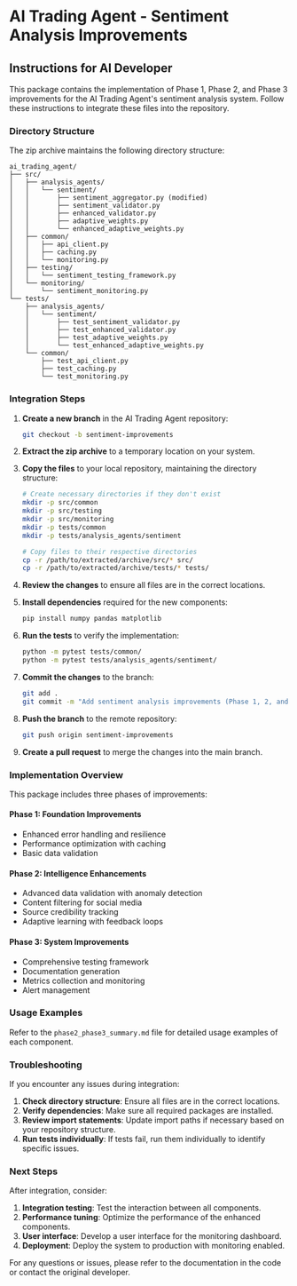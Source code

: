 # AI Trading Agent - Sentiment Analysis Improvements

## Instructions for AI Developer

This package contains the implementation of Phase 1, Phase 2, and Phase 3 improvements for the AI Trading Agent's sentiment analysis system. Follow these instructions to integrate these files into the repository.

### Directory Structure

The zip archive maintains the following directory structure:

```
ai_trading_agent/
├── src/
│   ├── analysis_agents/
│   │   └── sentiment/
│   │       ├── sentiment_aggregator.py (modified)
│   │       ├── sentiment_validator.py
│   │       ├── enhanced_validator.py
│   │       ├── adaptive_weights.py
│   │       └── enhanced_adaptive_weights.py
│   ├── common/
│   │   ├── api_client.py
│   │   ├── caching.py
│   │   └── monitoring.py
│   ├── testing/
│   │   └── sentiment_testing_framework.py
│   └── monitoring/
│       └── sentiment_monitoring.py
└── tests/
    ├── analysis_agents/
    │   └── sentiment/
    │       ├── test_sentiment_validator.py
    │       ├── test_enhanced_validator.py
    │       ├── test_adaptive_weights.py
    │       └── test_enhanced_adaptive_weights.py
    └── common/
        ├── test_api_client.py
        ├── test_caching.py
        └── test_monitoring.py
```

### Integration Steps

1. **Create a new branch** in the AI Trading Agent repository:
   ```bash
   git checkout -b sentiment-improvements
   ```

2. **Extract the zip archive** to a temporary location on your system.

3. **Copy the files** to your local repository, maintaining the directory structure:
   ```bash
   # Create necessary directories if they don't exist
   mkdir -p src/common
   mkdir -p src/testing
   mkdir -p src/monitoring
   mkdir -p tests/common
   mkdir -p tests/analysis_agents/sentiment
   
   # Copy files to their respective directories
   cp -r /path/to/extracted/archive/src/* src/
   cp -r /path/to/extracted/archive/tests/* tests/
   ```

4. **Review the changes** to ensure all files are in the correct locations.

5. **Install dependencies** required for the new components:
   ```bash
   pip install numpy pandas matplotlib
   ```

6. **Run the tests** to verify the implementation:
   ```bash
   python -m pytest tests/common/
   python -m pytest tests/analysis_agents/sentiment/
   ```

7. **Commit the changes** to the branch:
   ```bash
   git add .
   git commit -m "Add sentiment analysis improvements (Phase 1, 2, and 3)"
   ```

8. **Push the branch** to the remote repository:
   ```bash
   git push origin sentiment-improvements
   ```

9. **Create a pull request** to merge the changes into the main branch.

### Implementation Overview

This package includes three phases of improvements:

#### Phase 1: Foundation Improvements
- Enhanced error handling and resilience
- Performance optimization with caching
- Basic data validation

#### Phase 2: Intelligence Enhancements
- Advanced data validation with anomaly detection
- Content filtering for social media
- Source credibility tracking
- Adaptive learning with feedback loops

#### Phase 3: System Improvements
- Comprehensive testing framework
- Documentation generation
- Metrics collection and monitoring
- Alert management

### Usage Examples

Refer to the `phase2_phase3_summary.md` file for detailed usage examples of each component.

### Troubleshooting

If you encounter any issues during integration:

1. **Check directory structure**: Ensure all files are in the correct locations.
2. **Verify dependencies**: Make sure all required packages are installed.
3. **Review import statements**: Update import paths if necessary based on your repository structure.
4. **Run tests individually**: If tests fail, run them individually to identify specific issues.

### Next Steps

After integration, consider:

1. **Integration testing**: Test the interaction between all components.
2. **Performance tuning**: Optimize the performance of the enhanced components.
3. **User interface**: Develop a user interface for the monitoring dashboard.
4. **Deployment**: Deploy the system to production with monitoring enabled.

For any questions or issues, please refer to the documentation in the code or contact the original developer.
